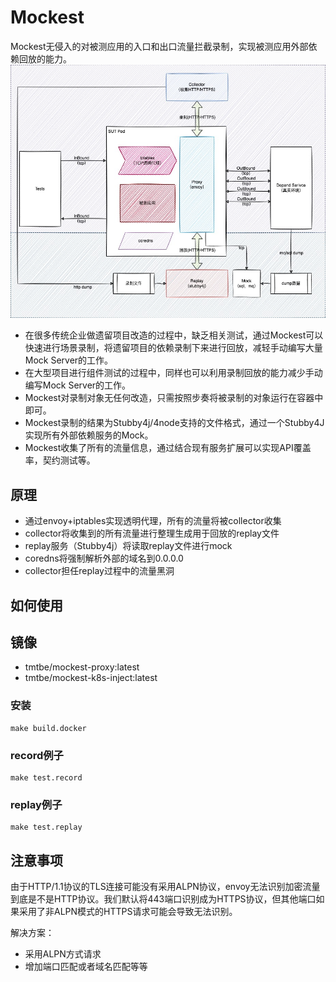 # Mockest
Mockest无侵入的对被测应用的入口和出口流量拦截录制，实现被测应用外部依赖回放的能力。
![](docs/mockest.jpg)
* 在很多传统企业做遗留项目改造的过程中，缺乏相关测试，通过Mockest可以快速进行场景录制，将遗留项目的依赖录制下来进行回放，减轻手动编写大量Mock Server的工作。
* 在大型项目进行组件测试的过程中，同样也可以利用录制回放的能力减少手动编写Mock Server的工作。
* Mockest对录制对象无任何改造，只需按照步奏将被录制的对象运行在容器中即可。
* Mockest录制的结果为Stubby4j/4node支持的文件格式，通过一个Stubby4J实现所有外部依赖服务的Mock。
* Mockest收集了所有的流量信息，通过结合现有服务扩展可以实现API覆盖率，契约测试等。

## 原理
* 通过envoy+iptables实现透明代理，所有的流量将被collector收集
* collector将收集到的所有流量进行整理生成用于回放的replay文件
* replay服务（Stubby4j）将读取replay文件进行mock
* coredns将强制解析外部的域名到0.0.0.0
* collector担任replay过程中的流量黑洞

## 如何使用
## 镜像
* tmtbe/mockest-proxy:latest
* tmtbe/mockest-k8s-inject:latest
### 安装
```shell
make build.docker
```
### record例子
```shell
make test.record
```
### replay例子
```shell
make test.replay
```

## 注意事项
由于HTTP/1.1协议的TLS连接可能没有采用ALPN协议，envoy无法识别加密流量到底是不是HTTP协议。我们默认将443端口识别成为HTTPS协议，但其他端口如果采用了非ALPN模式的HTTPS请求可能会导致无法识别。

解决方案：
* 采用ALPN方式请求
* 增加端口匹配或者域名匹配等等